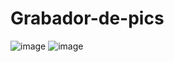 # Grabador-de-pics
![image](https://github.com/OscarResendiz/Grabador-de-pics/assets/32983128/f16db985-211b-401f-8fcb-c04d1e33b76b)
![image](https://github.com/OscarResendiz/Grabador-de-pics/assets/32983128/5641cf6e-10bb-4e45-9b1f-4be8275896a7)

